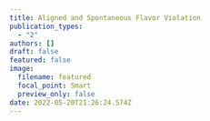```yaml
---
title: Aligned and Spontaneous Flavor Violation
publication_types:
  - "2"
authors: []
draft: false
featured: false
image:
  filename: featured
  focal_point: Smart
  preview_only: false
date: 2022-05-20T21:26:24.574Z
---
```

